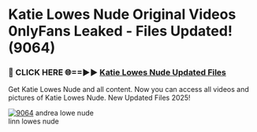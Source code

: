 # Katie Lowes Nude Original Videos 0nlyFans Leaked - Files Updated! (9064)

<h3>🔴 CLICK HERE 🌐==►► <a href="https://tinyurl.com/52m3yx9h" rel="nofollow">Katie Lowes Nude Updated Files</a></h3>

Get Katie Lowes Nude and all content. Now you can access all videos and pictures of Katie Lowes Nude. New Updated Files 2025!

[![9064](https://i.imgur.com/TnHtlc8.gif)](https://tinyurl.com/52m3yx9h)
andrea lowe nude<br>
linn lowes nude